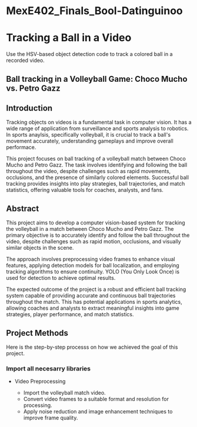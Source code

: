 # MexE402_Finals_Bool-Datinguinoo
# Tracking a Ball in a Video
Use the HSV-based object detection code to track a colored ball in a recorded video.
## Ball tracking in a Volleyball Game: Choco Mucho vs. Petro Gazz

## Introduction
Tracking objects on videos is a fundamental task in computer vision. It has a wide range of application from surveillance and sports analysis to robotics. In sports anaylsis, specifically volleyball, it is crucial to track a ball's movement accurately, understanding gameplays and improve overall performace. 

This project focuses on ball tracking of a volleyball match between Choco Mucho and Petro Gazz. The task involves identifying and following the ball throughout the video, despite challenges such as rapid movements, occlusions, and the presence of similarly colored elements. Successful ball tracking provides insights into play strategies, ball trajectories, and match statistics, offering valuable tools for coaches, analysts, and fans.

## Abstract
This project aims to develop a computer vision-based system for tracking the volleyball in a match between Choco Mucho and Petro Gazz. The primary objective is to accurately identify and follow the ball throughout the video, despite challenges such as rapid motion, occlusions, and visually similar objects in the scene.

The approach involves preprocessing video frames to enhance visual features, applying detection models for ball localization, and employing tracking algorithms to ensure continuity. YOLO (You Only Look Once) is used for detection to achieve optimal results.

The expected outcome of the project is a robust and efficient ball tracking system capable of providing accurate and continuous ball trajectories throughout the match. This has potential applications in sports analytics, allowing coaches and analysts to extract meaningful insights into game strategies, player performance, and match statistics.

## Project Methods
Here is the step-by-step processs on how we achieved the goal of this project.

### Import all necesarry libraries



- Video Preprocessing

  - Import the volleyball match video.
  - Convert video frames to a suitable format and resolution for processing.
  - Apply noise reduction and image enhancement techniques to improve frame quality.
